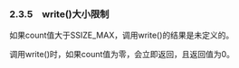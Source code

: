 ### 2.3.5　write()大小限制

如果count值大于SSIZE_MAX，调用write()的结果是未定义的。

调用write()时，如果count值为零，会立即返回，且返回值为0。

